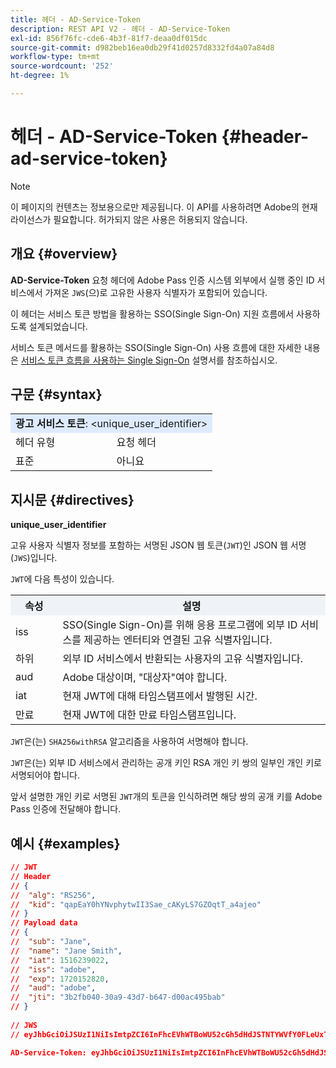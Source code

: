 ```yaml
---
title: 헤더 - AD-Service-Token
description: REST API V2 - 헤더 - AD-Service-Token
exl-id: 856f76fc-cde6-4b3f-81f7-deaa0df015dc
source-git-commit: d982beb16ea0db29f41d0257d8332fd4a07a84d8
workflow-type: tm+mt
source-wordcount: '252'
ht-degree: 1%

---
```


# 헤더 - AD-Service-Token {#header-ad-service-token}

>[!NOTE]
>
> 이 페이지의 컨텐츠는 정보용으로만 제공됩니다. 이 API를 사용하려면 Adobe의 현재 라이선스가 필요합니다. 허가되지 않은 사용은 허용되지 않습니다.

## 개요 {#overview}

<b>AD-Service-Token</b> 요청 헤더에 Adobe Pass 인증 시스템 외부에서 실행 중인 ID 서비스에서 가져온 `JWS`(으)로 고유한 사용자 식별자가 포함되어 있습니다.

이 헤더는 서비스 토큰 방법을 활용하는 SSO(Single Sign-On) 지원 흐름에서 사용하도록 설계되었습니다.

서비스 토큰 메서드를 활용하는 SSO(Single Sign-On) 사용 흐름에 대한 자세한 내용은 [서비스 토큰 흐름을 사용하는 Single Sign-On](../../flows/single-sign-on-access-flows/rest-api-v2-single-sign-on-service-token-flows.md) 설명서를 참조하십시오.

## 구문 {#syntax}

<table>
   <tr>
      <td style="background-color: #DEEBFF;" colspan="2"><b>광고 서비스 토큰</b>: &lt;unique_user_identifier&gt;</td>
   </tr>
   <tr>
      <td>헤더 유형</td>
      <td>요청 헤더</td>
   </tr>
   <tr>
      <td>표준</td>
      <td>아니요</td>
   </tr>
</table>

## 지시문 {#directives}

<b>unique_user_identifier</b>

고유 사용자 식별자 정보를 포함하는 서명된 JSON 웹 토큰(`JWT`)인 JSON 웹 서명(`JWS`)입니다.

`JWT`에 다음 특성이 있습니다.

<table>
   <tr>
      <th style="background-color: #EFF2F7; width: 15%;">속성</th>
      <th style="background-color: #EFF2F7;">설명</th>
   </tr>
   <tr>
      <td>iss</td>
      <td>SSO(Single Sign-On)를 위해 응용 프로그램에 외부 ID 서비스를 제공하는 엔터티와 연결된 고유 식별자입니다.</td>
   </tr>
   <tr>
      <td>하위</td>
      <td>외부 ID 서비스에서 반환되는 사용자의 고유 식별자입니다.</td>
   </tr>
   <tr>
      <td>aud</td>
      <td>Adobe 대상이며, "대상자"여야 합니다.</td>
   </tr>
   <tr>
      <td>iat</td>
      <td>현재 JWT에 대해 타임스탬프에서 발행된 시간.</td>
   </tr>
   <tr>
      <td>만료</td>
      <td>현재 JWT에 대한 만료 타임스탬프입니다.</td>
   </tr>
</table>

`JWT`은(는) `SHA256withRSA` 알고리즘을 사용하여 서명해야 합니다.

`JWT`은(는) 외부 ID 서비스에서 관리하는 공개 키인 RSA 개인 키 쌍의 일부인 개인 키로 서명되어야 합니다.

앞서 설명한 개인 키로 서명된 `JWT`개의 토큰을 인식하려면 해당 쌍의 공개 키를 Adobe Pass 인증에 전달해야 합니다.

## 예시 {#examples}

```JSON
// JWT
// Header
// {
//  "alg": "RS256",
//  "kid": "qapEaY0hYNvphytwII3Sae_cAKyLS7GZOqtT_a4ajeo"
// }
// Payload data
// {
//  "sub": "Jane",
//  "name": "Jane Smith",
//  "iat": 1516239022,
//  "iss": "adobe",
//  "exp": 1720152820,
//  "aud": "adobe",
//  "jti": "3b2fb040-30a9-43d7-b647-d00ac495bab"
// }
 
// JWS
// eyJhbGciOiJSUzI1NiIsImtpZCI6InFhcEVhWTBoWU52cGh5dHdJSTNTYWVfY0FLeUxTN0daT3F0VF9hNGFqZW8ifQ.eyJzdWIiOiJKYW5lIiwibmFtZSI6IkphbmUgU21pdGgiLCJpYXQiOjE1MTYyMzkwMjIsImlzcyI6ImFkb2JlIiwiZXhwIjoxNzIwMTUyODIwLCJhdWQiOiJhZG9iZSIsImp0aSI6IjNiMmZiMDQwLTMwYTktNDNkNy1iNjQ3LWQwMGFjNDk1YmFiIn0.stHLZFh-635LDNjv9HRHzq912ICNCVGUS3f4RS_bAxpUiUSB6CShS2VvU4V-THEXj7d_zk1mxtPP0QM_pCrh4Vk2GaPRa856Bt_PhsfQY-_benDcB6MIoFX67qrREGncGiv7JEs3ksa-P1YvBYXolT7t52K093kFaQtICfB-aBa8danRZvUrJHjjFoILEpTbQuzxKRN6y36J3p1FZ-SfDuofHp3SnXDrWFRYyXYQnb9WFlhNBxR400-0vzTONZYd097WWy1shMw5V8TvIDvCDE5ifqk31gMdYga-N3JkcTA5QoW7Zl80UV7BhR5v14Va1IZLcbFra_UJdEzbBwW_nA

AD-Service-Token: eyJhbGciOiJSUzI1NiIsImtpZCI6InFhcEVhWTBoWU52cGh5dHdJSTNTYWVfY0FLeUxTN0daT3F0VF9hNGFqZW8ifQ.eyJzdWIiOiJKYW5lIiwibmFtZSI6IkphbmUgU21pdGgiLCJpYXQiOjE1MTYyMzkwMjIsImlzcyI6ImFkb2JlIiwiZXhwIjoxNzIwMTUyODIwLCJhdWQiOiJhZG9iZSIsImp0aSI6IjNiMmZiMDQwLTMwYTktNDNkNy1iNjQ3LWQwMGFjNDk1YmFiIn0.stHLZFh-635LDNjv9HRHzq912ICNCVGUS3f4RS_bAxpUiUSB6CShS2VvU4V-THEXj7d_zk1mxtPP0QM_pCrh4Vk2GaPRa856Bt_PhsfQY-_benDcB6MIoFX67qrREGncGiv7JEs3ksa-P1YvBYXolT7t52K093kFaQtICfB-aBa8danRZvUrJHjjFoILEpTbQuzxKRN6y36J3p1FZ-SfDuofHp3SnXDrWFRYyXYQnb9WFlhNBxR400-0vzTONZYd097WWy1shMw5V8TvIDvCDE5ifqk31gMdYga-N3JkcTA5QoW7Zl80UV7BhR5v14Va1IZLcbFra_UJdEzbBwW_nA
```
